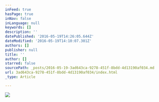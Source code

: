 ```yaml
---
inFeed: true
hasPage: true
inNav: false
inLanguage: null
keywords: []
description: ''
datePublished: '2016-05-19T14:26:05.644Z'
dateModified: '2016-05-19T14:10:07.301Z'
authors: []
publisher: null
title: ''
author: []
starred: false
sourcePath: _posts/2016-05-19-3ad643ca-9278-451f-8bdd-4d13190af034.md
url: 3ad643ca-9278-451f-8bdd-4d13190af034/index.html
_type: Article

---
```

![](https://the-grid-user-content.s3-us-west-2.amazonaws.com/705157b4-cdf0-4da2-9eec-f02c3e7a710f.png)